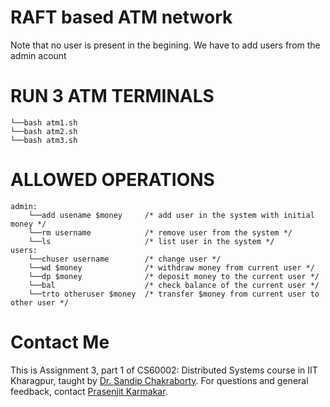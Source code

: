 # RAFT based ATM network
Note that no user is present in the begining. We have to add users from the admin acount

# RUN 3 ATM TERMINALS
    └──bash atm1.sh
    └──bash atm2.sh
    └──bash atm3.sh

# ALLOWED OPERATIONS
    admin:
        └──add usename $money     /* add user in the system with initial money */
        └──rm username            /* remove user from the system */
        └──ls                     /* list user in the system */
    users:
        └──chuser username        /* change user */
        └──wd $money              /* withdraw money from current user */
        └──dp $money              /* deposit money to the current user */
        └──bal                    /* check balance of the current user */
        └──trto otheruser $money  /* transfer $money from current user to other user */

# Contact Me

This is Assignment 3, part 1 of CS60002: Distributed Systems course in IIT Kharagpur, taught by [Dr. Sandip Chakraborty](https://cse.iitkgp.ac.in/~sandipc/). For questions and general feedback, contact [Prasenjit Karmakar](https://www.linkedin.com/in/prasenjit52282).